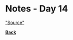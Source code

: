 # Notes - Day 14



<a href = "">"Source"</a>

**<a href = "https://github.com/scottie-l/reading-notes/tree/main/reading-notes-401">Back</a>**
